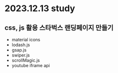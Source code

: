 # 2023.12.13 study
## css, js 활용 스타벅스 랜딩페이지 만들기
- material icons
- lodash.js
- gsap.js
- swiper.js
- scrollMagic.js
- youtube iframe api
